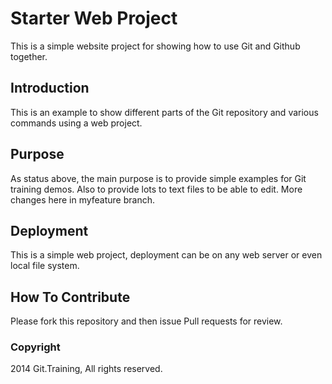 # Starter Web Project 

This is a simple website project for showing how to use Git and Github together.

## Introduction

This is an example to show different parts of the Git repository and various commands using a web project.

## Purpose

As status above, the main purpose is to provide simple examples for Git training demos.  Also to provide 
lots to text files to be able to edit.  More changes here in myfeature branch.

## Deployment

This is a simple web project, deployment can be on any web server or even local file system.

## How To Contribute

Please fork this repository and then issue Pull requests for review.

### Copyright

2014 Git.Training, All rights reserved.
